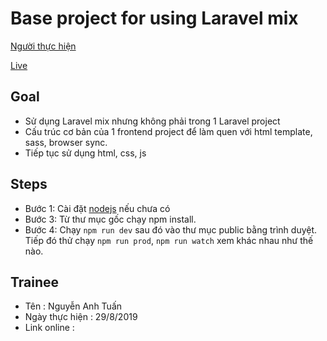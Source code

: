 # Base project for using Laravel mix 

[Người thực hiện](https://github.com/NaTaShaRMN/)

[Live](https://natasharmn.github.io/scss-to-css/public/)

## Goal

- Sử dụng Laravel mix nhưng không phải trong 1 Laravel project
- Cấu trúc cơ bản của 1 frontend project để làm quen với html template, sass,
browser sync.
- Tiếp tục sử dụng html, css, js

## Steps

- Bước 1: Cài đặt [nodejs](https://nodejs.org/en/) nếu chưa có
- Bước 3: Từ thư mục gốc chạy npm install.
- Bước 4: Chạy `npm run dev` sau đó vào thư mục public bằng trình duyệt. Tiếp đó thử chạy `npm run prod`, `npm run watch` xem khác nhau như thế nào.

## Trainee

- Tên : Nguyễn Anh Tuấn 
- Ngày thực hiện : 29/8/2019
- Link online : 
